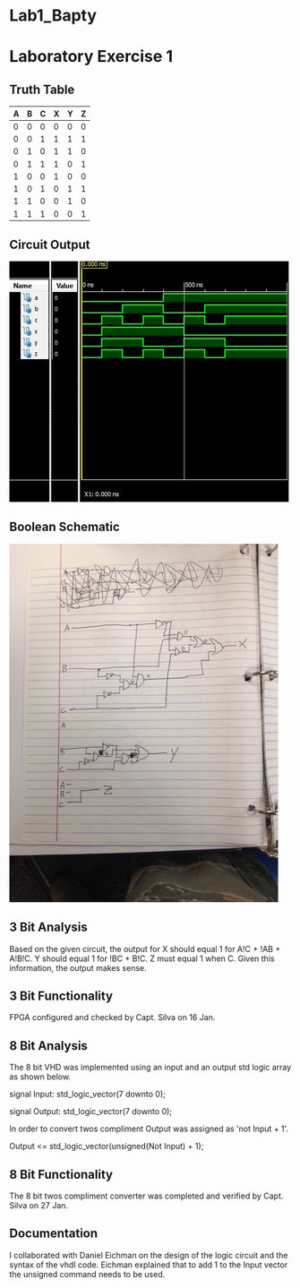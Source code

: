 Lab1_Bapty
==========

# Laboratory Exercise 1

## Truth Table

|   A   |   B   |   C   |   X   |   Y   |   Z   |
| ------|------ |-------|-------| ------|------ |
| 0     | 0     | 0     | 0     | 0     | 0     |
| 0     | 0     | 1     | 1     | 1     | 1     |
| 0     | 1     | 0     | 1     | 1     | 0     |
| 0     | 1     | 1     | 1     | 0     | 1     |
| 1     | 0     | 0     | 1     | 0     | 0     |
| 1     | 0     | 1     | 0     | 1     | 1     |
| 1     | 1     | 0     | 0     | 1     | 0     |
| 1     | 1     | 1     | 0     | 0     | 1     |


## Circuit Output

![alt tag](https://github.com/seanbapty/Lab1_Bapty/blob/master/Lab%201%20Prelab%20Test.JPG)

## Boolean Schematic

![alt tag](https://github.com/seanbapty/Lab1_Bapty/blob/master/lab1%20schematic.JPG)

## 3 Bit Analysis

Based on the given circuit, the output for X should equal 1 for A!C + !AB + A!B!C. Y should equal 1 for !BC + B!C. 
Z must equal 1 when C. Given this information, the output makes sense.

## 3 Bit Functionality

FPGA configured and checked by Capt. Silva on 16 Jan.

## 8 Bit Analysis

The 8 bit VHD was implemented using an input and an output std logic array as shown below.

signal Input: std_logic_vector(7 downto 0);

signal Output: std_logic_vector(7 downto 0);

In order to convert twos compliment Output was assigned as 'not Input + 1'.

Output <= std_logic_vector(unsigned(Not Input) + 1);

## 8 Bit Functionality

The 8 bit twos compliment converter was completed and verified by Capt. Silva on 27 Jan.

## Documentation

I collaborated with Daniel Eichman on the design of the logic circuit and the syntax of the vhdl code. Eichman explained that to add 1 to the Input vector the unsigned command needs to be used.
